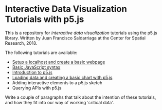 # Interactive Data Visualization Tutorials with p5.js
This is a repository for *interactive data visualization* tutorials using the p5.js library. Written by Juan Francisco Saldarriaga at the Center for Spatial Research, 2018.

The following tutorials are available:
* [Setup a localhost and create a basic webpage](https://github.com/CenterForSpatialResearch/dataviz_tutorials/blob/master/01_SetupLocalHostBasicWeb.md)
* [Basic JavaScript syntax](https://github.com/CenterForSpatialResearch/dataviz_tutorials/blob/master/02_IntroToJavascript.md)
* [Introduction to p5.js](https://github.com/CenterForSpatialResearch/dataviz_tutorials/blob/master/03_IntroToP5.md)
* [Loading data and creating a basic chart with p5.js](https://github.com/CenterForSpatialResearch/dataviz_tutorials/blob/master/04_WorkingWithData_p5js.md)
* Adding interactive elements to a p5.js sketch
* Querying APIs with p5.js

Write a couple of paragraphs that talk about the intention of these tutorials, and how they fit into our way of working 'critical data'.
